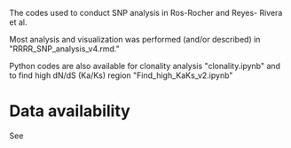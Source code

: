 The codes used to conduct SNP analysis in Ros-Rocher and Reyes- Rivera et al. 

Most analysis and visualization was performed (and/or described) in "RRRR_SNP_analysis_v4.rmd."

Python codes are also available for clonality analysis "clonality.ipynb" and to find high dN/dS (Ka/Ks) region "Find_high_KaKs_v2.ipynb"
# Data availability

See
